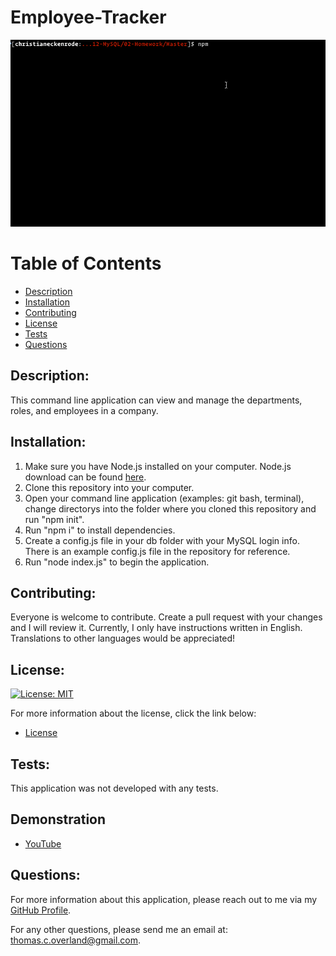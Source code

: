 # Employee-Tracker

![Demonstration of Application](https://github.com/TomOverland/Employee-Tracker/blob/master/Assets/employee-tracker.gif)

# Table of Contents

- [Description](#description)
- [Installation](#installation)
- [Contributing](#contributing)
- [License](#license)
- [Tests](#tests)
- [Questions](#questions)

## Description:

This command line application can view and manage the departments, roles, and employees in a company.  

## Installation:

1.  Make sure you have Node.js installed on your computer. Node.js download can be found [here](https://nodejs.org/en/).
2.  Clone this repository into your computer.  
3.  Open your command line application (examples: git bash, terminal), change directorys into the folder where you cloned this repository and run "npm init".  
4.  Run "npm i" to install dependencies.  
5.  Create a config.js file in your db folder with your MySQL login info. There is an example config.js file in the repository for reference.  
6.  Run "node index.js" to begin the application.  

## Contributing:

Everyone is welcome to contribute. Create a pull request with your changes and I will review it. Currently, I only have instructions written in English. Translations to other languages would be appreciated!

## License:

[![License: MIT](https://img.shields.io/badge/License-MIT-yellow.svg)](https://opensource.org/licenses/MIT)

For more information about the license, click the link below:

- [License](https://opensource.org/licenses/)

## Tests:

This application was not developed with any tests.

## Demonstration

- [YouTube](https://youtu.be/i1CaMm4ekJM)

## Questions:

For more information about this application, please reach out to me via my [GitHub Profile](https://github.com/TomOverland).

For any other questions, please send me an email at: thomas.c.overland@gmail.com.
